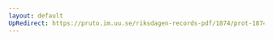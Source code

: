 ```yaml
---
layout: default
UpRedirect: https://pruto.im.uu.se/riksdagen-records-pdf/1874/prot-1874--ak--307/prot-1874--ak--307_005.pdf
---
```

